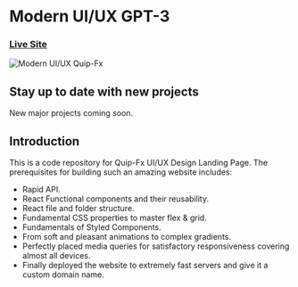 # Modern UI/UX GPT-3
### [Live Site](https://quip-fx.ga/)

![Modern UI/UX Quip-Fx](https://i.ibb.co/ZWXqGZc/QUIP-FX.png)

## Stay up to date with new projects
New major projects coming soon.

## Introduction
This is a code repository for Quip-Fx UI/UX Design Landing Page.
    The prerequisites for building such an amazing website includes:

- Rapid API.
- React Functional components and their reusability.
- React file and folder structure.
- Fundamental CSS properties to master flex & grid.
- Fundamentals of Styled Components.
- From soft and pleasant animations to complex gradients.
- Perfectly placed media queries for satisfactory responsiveness covering almost all devices.
- Finally deployed the website to extremely fast servers and give it a custom domain name.
